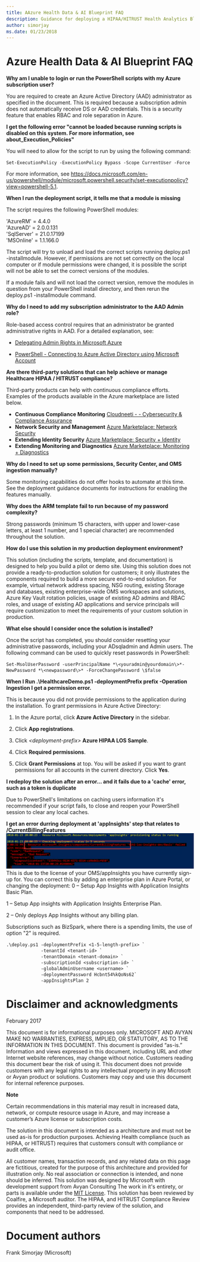 ```yaml
---
title: AAzure Health Data & AI Blueprint FAQ
description: Guidance for deploying a HIPAA/HITRUST Health Analytics Blueprint 
author: simorjay
ms.date: 01/23/2018
---
```


# Azure Health Data & AI Blueprint FAQ


**Why am I unable to login or run the PowerShell scripts with my Azure
subscription user?**

You are required to create an Azure Active Directory (AAD) administrator
as specified in the document. This is required because a subscription
admin does not automatically receive DS or AAD credentials. This is a
security feature that enables RBAC and role separation in Azure.

**I get the following error "cannot be loaded because running scripts is
disabled on this system. For more information, see
about\_Execution\_Policies"**

You will need to allow for the script to run by using the following
command:
```
Set-ExecutionPolicy -ExecutionPolicy Bypass -Scope CurrentUser -Force
```
For more information, see
<https://docs.microsoft.com/en-us/powershell/module/microsoft.powershell.security/set-executionpolicy?view=powershell-5.1>.

**When I run the deployment script, it tells me that a module is
missing**

The script requires the following PowerShell modules:

'AzureRM' = 4.4.0\
'AzureAD' = 2.0.0.131\
'SqlServer' = 21.0.17199\
'MSOnline' = 1.1.166.0

The script will try to unload and load the correct scripts running
deploy.ps1 -installmodule. However, if permissions are not set correctly
on the local computer or if module permissions were changed, it is
possible the script will not be able to set the correct versions of the
modules.

If a module fails and will not load the correct version, remove the
modules in question from your PowerShell install directory, and then
rerun the deploy.ps1 -installmodule command.

**Why do I need to add my subscription administrator to the AAD Admin
role?**

Role-based access control requires that an administrator be granted
administrative rights in AAD. For a detailed explanation, see:

-   [Delegating Admin Rights in Microsoft
    Azure](https://www.petri.com/delegating-admin-rights-in-microsoft-azure)

-   [PowerShell - Connecting to Azure Active Directory using Microsoft
    Account](http://stackoverflow.com/questions/29485364/powershell-connecting-to-azure-active-directory-using-microsoft-account)

**Are there third-party solutions that can help achieve or manage
Healthcare HIPAA / HITRUST compliance?**

Third-party products can help with continuous compliance efforts.
Examples of the products available in the Azure marketplace are listed
below.

- **Continuous Compliance Monitoring**       [Cloudneeti - - Cybersecurity & Compliance Assurance](https://azuremarketplace.microsoft.com/en-us/marketplace/apps/cloudneeti.cloudneeti_enterpise?tab=Overview)
- **Network Security and Management**        [Azure Marketplace: Network Security](https://azuremarketplace.microsoft.com/en-us/marketplace/apps/category/networking?page=1)
- **Extending Identity Security**            [Azure Marketplace: Security + Identity](https://azuremarketplace.microsoft.com/en-us/marketplace/apps/category/security-identity?page=1)
- **Extending Monitoring and Diagnostics**   [Azure Marketplace: Monitoring + Diagnostics](https://azuremarketplace.microsoft.com/en-us/marketplace/apps/category/monitoring-management?page=1&subcategories=monitoring-diagnostics)


**Why do I need to set up some permissions, Security Center, and OMS
ingestion manually?**

Some monitoring capabilities do not offer hooks to automate at this
time. See the deployment guidance documents for instructions for
enabling the features manually.

**Why does the ARM template fail to run because of my password
complexity?**

Strong passwords (minimum 15 characters, with upper and lower-case
letters, at least 1 number, and 1 special character) are recommended
throughout the solution.

**How do I use this solution in my production deployment environment?**

This solution (including the scripts, template, and documentation) is
designed to help you build a pilot or demo site. Using this solution
does not provide a ready-to-production solution for customers; it only
illustrates the components required to build a more secure end-to-end
solution. For example, virtual network address spacing, NSG routing,
existing Storage and databases, existing enterprise-wide OMS workspaces
and solutions, Azure Key Vault rotation policies, usage of existing AD
admins and RBAC roles, and usage of existing AD applications and service
principals will require customization to meet the requirements of your
custom solution in production.

**What else should I consider once the solution is installed?**

Once the script has completed, you should consider resetting your
administrative passwords, including your ADsqladmin and Admin users. The
following command can be used to quickly reset passwords in PowerShell:
```
Set-MsolUserPassword -userPrincipalName *\<youradmin@yourdomain\>*-NewPassword *\<newpassword\>* ‑ForceChangePassword \$false
```
**When I Run .\\HealthcareDemo.ps1 -deploymentPrefix prefix -Operation
Ingestion I get a permission error.**

This is because you did not provide permissions to the application
during the installation. To grant permissions in Azure Active Directory:

1.  In the Azure portal, click **Azure Active Directory** in the
    sidebar.

2.  Click **App registrations**.

3.  Click *\<deployment-prefix\>* **Azure HIPAA LOS Sample**.

4.  Click **Required permissions**.

5.  Click **Grant Permissions** at top. You will be asked if you want to
    grant permissions for all accounts in the current directory. Click
    **Yes**.
	
**I redeploy the solution after an error... and it fails due to a 'cache' error, such as a token is duplicate**

Due to PowerShell's limitations on caching users information it's recommended if your script fails, to close and reopen your PowerShell session to clear any local caches. 

**I get an error durring deployment at 'appInsights' step that relates to /CurrentBillingFeatures**
![](images/OMSlicense.png)
This is due to the license of your OMS/appInsights you have currently sign-up for. You can correct this by adding an enterprise plan in Azure Portal, or changing the deployment:
0 – Setup App Insights with Application Insights Basic Plan.

1 – Setup App insights with Application Insights Enterprise Plan.

2 –  Only deploys App Insights without any billing plan. 

Subscriptions such as BizSpark, where there is a spending limits, the use of option "2" is required. 
```
.\deploy.ps1 -deploymentPrefix <1-5-length-prefix> `
             -tenantId <tenant-id> `
             -tenantDomain <tenant-domain> `
             -subscriptionId <subscription-id> `
             -globalAdminUsername <username> `
             -deploymentPassword Hcbnt54%kQoNs62`
             -appInsightsPlan 2            
```

# Disclaimer and acknowledgments
February 2017

This document is for informational purposes only. MICROSOFT AND AVYAN MAKE NO WARRANTIES, EXPRESS, IMPLIED, OR STATUTORY, AS TO THE INFORMATION IN THIS DOCUMENT. This document is provided “as-is.” Information and views expressed in this document, including URL and other Internet website references, may change without notice. Customers reading this document bear the risk of using it.
This document does not provide customers with any legal rights to any intellectual property in any Microsoft or Avyan product or solutions.
Customers may copy and use this document for internal reference purposes.

**Note**

Certain recommendations in this material may result in increased data, network, or compute resource usage in Azure, and may increase a customer’s Azure license or subscription costs.

The solution in this document is intended as a architecture and must not be used as-is for production purposes. Achieving Health compliance (such as HIPAA, or HITRUST) requires that customers consult with compliance or audit office.  

All customer names, transaction records, and any related data on this page are fictitious, created for the purpose of this architecture and provided for illustration only. No real association or connection is intended, and none should be inferred.
This solution was designed by Microsoft with development support from Avyan Consulting The work in it's entirety, or parts is available under the [MIT License](https://opensource.org/licenses/MIT).
This solution has been reviewed by Coalfire, a Microsoft auditor. The HIPAA, and HITRUST Compliance Review provides an independent, third-party review of the solution, and components that need to be addressed.

# Document authors

Frank Simorjay (Microsoft)